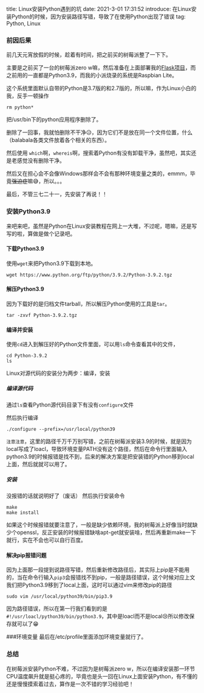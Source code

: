 title: Linux安装Python遇到的坑
date: 2021-3-01 17:31:52
introduce: 在Linux安装Python的时候，因为安装路径写错，导致了在使用Python出现了错误
tag: Python, Linux

### 前因后果
前几天元宵放假的时候，趁着有时间，把之前买的树莓派整了一下下。

主要是之前买了一台的树莓派zero w嘛，然后准备在上面部署我的[Flask项目](http://facker.herokuapp.com)，而之前用的一直都是Python3.9，而我的小派烧录的系统是Raspbian Lite。

这个系统里面默认自带的Python是3.7版的和2.7版的，所以嘛，作为Linux小白的我，反手一顿操作

    rm python*

把/usr/bin下的python应用程序删除了。

删除了一回事，我就怕删除不干净😥，因为它们不是放在同一个文件位置，什么（balabala各类文件放着各个相关的东西）。

然后使用 `which`啊，`whereis`啊，搜索着Python有没有卸载干净，虽然吧，其实还是老感觉没有删除干净。

然后又在担心会不会像Windows那样会不会有那种环境变量之类的，emmm，毕竟~~强迫症~~嘛😅，所以。。。

最后，不管三七二十一，先安装了再说！！

### 安装Python3.9
来吧来吧，虽然是Python在Linux安装教程在网上一大堆，不过呢，嗯嘛，还是写写的啦，算做是做个记录吧。

#### 下载Python3.9
使用`wget`来把Python3.9下载到本地。

    wget https://www.python.org/ftp/python/3.9.2/Python-3.9.2.tgz

#### 解压Python3.9
因为下载好的是归档文件tarball，所以解压Python使用的工具是`tar`。

    tar -zxvf Python-3.9.2.tgz

#### 编译并安装
使用`cd`进入到解压好的Python文件里面，可以用`ls`命令查看其中的文件，

    cd Python-3.9.2
    ls

Linux对源代码的安装分为两步：编译，安装

##### 编译源代码
通过`ls`查看Python源代码目录下有没有`configure`文件

然后执行编译

    ./configure --prefix=/usr/local/python39

`注意注意`，这里的路径千万千万别写错，之前在树莓派安装3.9的时候，就是因为local写成了loacl，导致环境变量PATH没有这个路径，然后在命令行里面输入python3.9的时候报错是找不到，后来的解决方案是把安装错的Python移到local上面，然后就就可以用了。

##### 安装
没报错的话就说明好了（废话）
然后执行安装命令

    make
    make install

如果这个时候报错就要注意了，一般是缺少依赖环境，我的树莓派上好像当时就缺少个openssl，反正安装的时候报错缺啥apt-get就安装啥，然后再重新make一下就行，实在不会也可以自行百度。

#### 解决pip报错问题
因为上面那一段提到说路径写错，然后重新修改路径后，其实际上pip是不能用的，当在命令行输入`pip3`会报错找不到pip，一般是路径错误，这个时候对应上文我们把Python3.9移到了local上面，这时可以通过vim来修改pip的路径

    sudo vim /usr/local/python39/bin/pip3.9

因为路径错误，所以在第一行我们看到的是`#!/usr/loacl/python39/bin/python3.9`，其中是loacl而不是local😢所以修改保存就可以了😁

###环境变量
最后在/etc/profile里面添加环境变量就行了。

### 总结
在树莓派安装Python不难，不过因为是树莓派zero w，所以在编译安装那一环节CPU温度飙升就是挺心疼的，毕竟也是头一回在Linux上面安装Python，有不懂的还是慢慢摸索着过去，算作是一次不错的学习经验吧！
